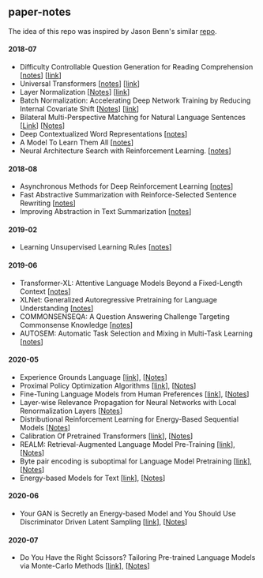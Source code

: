 ## paper-notes

The idea of this repo was inspired by Jason Benn's similar [repo](https://github.com/JasonBenn/deep-learning-paper-notes/).

#### 2018-07
* Difficulty Controllable Question Generation for Reading Comprehension [[notes](papers/dc-question-generation.md)] [[link](https://arxiv.org/abs/1807.03586)]
*  Universal Transformers [[notes](papers/universal-transformers.md)] [[link](https://arxiv.org/abs/1807.03819)]
* Layer Normalization [[Notes](papers/layer-normalization.md)] [[link](https://arxiv.org/abs/1607.06450)]
* Batch Normalization: Accelerating Deep Network Training by Reducing Internal Covariate Shift [[Notes](papers/batch-normalization.md)] [[link](https://arxiv.org/abs/1502.03167)]
* Bilateral Multi-Perspective Matching for Natural Language Sentences [[Link](https://arxiv.org/abs/1702.03814)] [[Notes](papers/bilateral-matching.md)]
* Deep Contextualized Word Representations [[notes](papers/elmo.md)]
* A Model To Learn Them All [[notes](papers/model-all.md)]
* Neural Architecture Search with Reinforcement Learning. [[notes](papers/rl-search.md)]

#### 2018-08
* Asynchronous Methods for Deep Reinforcement Learning [[notes](papers/async-rl.md)]
* Fast Abstractive Summarization with Reinforce-Selected Sentence Rewriting [[notes](papers/fast-abs.md)]
* Improving Abstraction in Text Summarization [[notes](papers/improv-abs.md)]



#### 2019-02

* Learning Unsupervised Learning Rules  [[notes](papers/unsupr-rules.md)]

#### 2019-06
* Transformer-XL: Attentive Language Models Beyond a Fixed-Length Context [[notes](papers/xl-transformer.md)]
* XLNet: Generalized Autoregressive Pretraining for Language Understanding [[notes](papers/xlnet.md)]
* COMMONSENSEQA: A Question Answering Challenge Targeting Commonsense Knowledge [[notes](papers/common-sense-qa.md)]
* AUTOSEM: Automatic Task Selection and Mixing in Multi-Task Learning [[notes](papers/autosem.md)]


#### 2020-05
* Experience Grounds Language [[link](https://arxiv.org/pdf/2004.10151.pdf)], [[Notes](papers/experience.md)]
* Proximal Policy Optimization Algorithms [[link](https://arxiv.org/pdf/1707.06347.pdf)], [[Notes](papers/ppo.md)]
* Fine-Tuning Language Models from Human Preferences [[link](https://arxiv.org/pdf/1909.08593.pdf)], [[Notes](papers/finetune-lm-rl.md)]
* Layer-wise Relevance Propagation for Neural Networks with Local Renormalization Layers [[Notes](papers/lwlr.md)]
* Distributional Reinforcement Learning for Energy-Based Sequential Models [[Notes](papers/dgp.md)]
* Calibration Of Pretrained Transformers [[link](https://arxiv.org/pdf/2003.07892.pdf)], [[Notes](papers/calib.md)]
* REALM: Retrieval-Augmented Language Model Pre-Training [[link](https://arxiv.org/pdf/2002.08909.pdf)], [[Notes](papers/realm.md)]
* Byte pair encoding is suboptimal for Language Model Pretraining [[link](https://arxiv.org/abs/2004.03720)], [[Notes](papers/bpe_sub.md.md)]
* Energy-based Models for Text [[link](https://arxiv.org/abs/2004.10188)], [[Notes](papers/ebm-text.md.md)]

#### 2020-06
* Your GAN is Secretly an Energy-based Model and You Should Use Discriminator Driven Latent Sampling [[link](https://arxiv.org/pdf/2003.06060.pdf)], [[Notes](papers/gan-ebm.md)]

#### 2020-07
* Do You Have the Right Scissors? Tailoring Pre-trained Language Models via Monte-Carlo Methods [[link](https://www.aclweb.org/anthology/2020.acl-main.314.pdf)], [[Notes](papers/scissors.md)]

